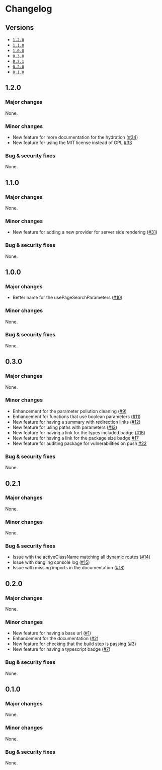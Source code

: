 # Changelog

## Versions

- [`1.2.0`](#120)
- [`1.1.0`](#110)
- [`1.0.0`](#100)
- [`0.3.0`](#030)
- [`0.2.1`](#021)
- [`0.2.0`](#020)
- [`0.1.0`](#010)

## 1.2.0

### Major changes

None.

### Minor changes

- New feature for more documentation for the hydration ([#34](https://github.com/aminnairi/preact-page/issues/34))
- New feature for using the MIT license instead of GPL [#33](https://github.com/aminnairi/preact-page/issues/33)

### Bug & security fixes

None.

## 1.1.0

### Major changes

None.

### Minor changes

- New feature for adding a new provider for server side rendering ([#31](https://github.com/aminnairi/preact-page/issues/31))

### Bug & security fixes

None.

## 1.0.0

### Major changes

- Better name for the usePageSearchParameters ([#10](https://github.com/aminnairi/preact-page/issues/10))

### Minor changes

None.

### Bug & security fixes

None.

## 0.3.0

### Major changes

None.

### Minor changes

- Enhancement for the parameter pollution cleaning ([#9](https://github.com/aminnairi/preact-page/issues/9))
- Enhancement for functions that use boolean parameters ([#11](https://github.com/aminnairi/preact-page/issues/11))
- New feature for having a summary with redirection links ([#12](https://github.com/aminnairi/preact-page/issues/12))
- New feature for using paths with parameters ([#13](https://github.com/aminnairi/preact-page/issues/13))
- New feature for having a link for the types included badge ([#16](https://github.com/aminnairi/preact-page/issues/16))
- New feature for having a link for the package size badge [#17](https://github.com/aminnairi/preact-page/issues/17)
- New feature for auditing package for vulnerabilities on push [#22](https://github.com/aminnairi/preact-page/issues/22)

### Bug & security fixes

None.

## 0.2.1

### Major changes

None.

### Minor changes

None.

### Bug & security fixes

- Issue with the activeClassName matching all dynamic routes ([#14](https://github.com/aminnairi/preact-page/issues/14))
- Issue with dangling console log ([#15](https://github.com/aminnairi/preact-page/issues/15))
- Issue with missing imports in the documentation ([#18](https://github.com/aminnairi/preact-page/issues/18))

## 0.2.0

### Major changes

None.

### Minor changes

- New feature for having a base url ([#1](https://github.com/aminnairi/preact-page/issues/1))
- Enhancement for the documentation ([#2](https://github.com/aminnairi/preact-page/issues/2))
- New feature for checking that the build step is passing ([#3](https://github.com/aminnairi/preact-page/issues/3))
- New feature for having a typescript badge ([#7](https://github.com/aminnairi/preact-page/issues/7))

### Bug & security fixes

None.

## 0.1.0

### Major changes

None.

### Minor changes

None.

### Bug & security fixes

None.
